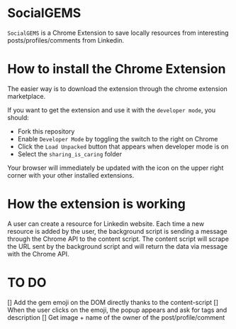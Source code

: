# SocialGEMS
`SocialGEMS` is a Chrome Extension to save locally resources from interesting posts/profiles/comments from Linkedin.

# How to install the Chrome Extension
The easier way is to download the extension through the chrome extension marketplace.

If you want to get the extension and use it with the `developer mode`, you should:
- Fork this repository
- Enable `Developer Mode` by toggling the switch to the right on Chrome
- Click the `Load Unpacked` button that appears when developer mode is on
- Select the `sharing_is_caring` folder

Your browser will immediately be updated with the icon on the upper right corner with your other installed extensions.

# How the extension is working
A user can create a resource for Linkedin website.
Each time a new resource is added by the user, the background script is sending a message through the Chrome API to the content script.
The content script will scrape the URL sent by the background script and will return the data via message with the Chrome API.

# TO DO
[] Add the gem emoji on the DOM directly thanks to the content-script
[] When the user clicks on the emoji, the popup appears and ask for tags and description
[] Get image + name of the owner of the post/profile/comment